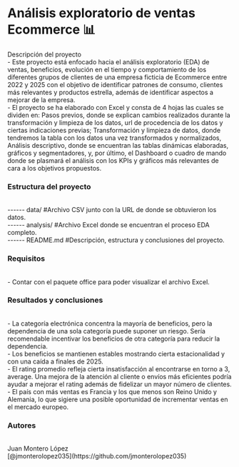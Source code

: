 <h1>Análisis exploratorio de ventas Ecommerce 📊 </h1
<h3><bold>Descripción del proyecto </bold> </h3> <br>
- Este proyecto está enfocado hacia el análisis exploratorio (EDA) de ventas, beneficios, evolución en el tiempo y comportamiento de los diferentes grupos de clientes de una empresa ficticia de Ecommerce entre 2022 y 2025 con el objetivo de identificar patrones de consumo, clientes más relevantes y productos estrella, además de identificar aspectos a mejorar de la empresa. <br>
- El proyecto se ha elaborado con Excel y consta de 4 hojas las cuales se dividen en: Pasos previos, donde se explican cambios realizados durante la transformación y limpieza de los datos, url de procedencia de los datos y ciertas indicaciones previas; Transformación y limpieza de datos, donde tendremos la tabla con los datos una vez transformados y normalizados, Análisis descriptivo, donde se encuentran las tablas dinámicas elaboradas, gráficos y segmentadores, y, por último, el Dashboard o cuadro de mando donde se plasmará el análisis con los KPIs y gráficos más relevantes de cara a los objetivos propuestos. <br>
<h3> <bold>Estructura del proyecto</bold> </h3> <br>
------ data/      #Archivo CSV junto con la URL de donde se obtuvieron los datos. <br>
------ analysis/  #Archivo Excel donde se encuentran el proceso EDA completo. <br>
------ README.md  #Descripción, estructura y conclusiones del proyecto. <br> 
<h3> <bold>Requisitos</bold> </h3> <br>
- Contar con el paquete office para poder visualizar el archivo Excel. <br>
<h3> <bold>Resultados y conclusiones</bold> </h3> <br>
- La categoría electrónica concentra la mayoría de beneficios, pero  la dependencia de una sola categoría puede suponer un riesgo. Sería recomendable incentivar los beneficios de otra categoría para reducir la dependencia. <br>
- Los beneficios se mantienen estables mostrando cierta estacionalidad y con una caída a finales de 2025. <br>
- El rating promedio refleja cierta insatisfacción al encontrarse en torno a 3, average. Una mejora de la atención al cliente o envíos más eficientes podría ayudar a mejorar el rating además de fidelizar un mayor número de clientes. <br>
- El país con más ventas es Francia y los que menos son Reino Unido y Alemania, lo que sigiere una posible oportunidad de incrementar ventas en el mercado europeo. <br>
<h3> <bold>Autores</bold> </h3> <br>
Juan Montero López <br>
[@jmonterolopez035](https://github.com/jmonterolopez035)





